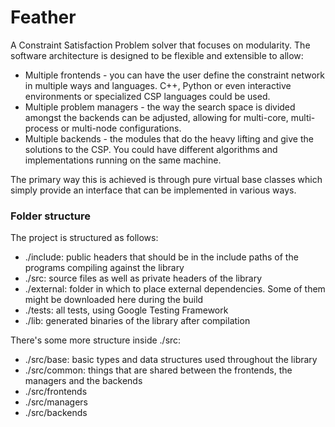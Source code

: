 # Feather

A Constraint Satisfaction Problem solver that focuses on modularity. The software architecture is designed to be flexible and extensible to allow:

* Multiple frontends - you can have the user define the constraint network in multiple ways and languages. C++, Python or even interactive environments or specialized CSP languages could be used.
* Multiple problem managers - the way the search space is divided amongst the backends can be adjusted, allowing for multi-core, multi-process or multi-node configurations.
* Multiple backends - the modules that do the heavy lifting and give the solutions to the CSP. You could have different algorithms and implementations running on the same machine.

The primary way this is achieved is through pure virtual base classes which simply provide an interface that can be implemented in various ways.

### Folder structure

The project is structured as follows:

* ./include: public headers that should be in the include paths of the programs compiling against the library
* ./src: source files as well as private headers of the library
* ./external: folder in which to place external dependencies. Some of them might be downloaded here during the build
* ./tests: all tests, using Google Testing Framework
* ./lib: generated binaries of the library after compilation

There's some more structure inside ./src:

* ./src/base: basic types and data structures used throughout the library
* ./src/common: things that are shared between the frontends, the managers and the backends
* ./src/frontends
* ./src/managers
* ./src/backends
